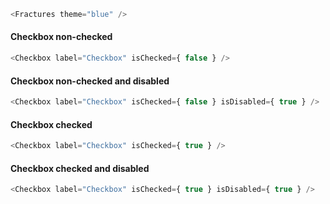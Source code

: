 ```js noeditor
<Fractures theme="blue" />
```

#### Checkbox non-checked

```js
<Checkbox label="Checkbox" isChecked={ false } />
```

#### Checkbox non-checked and disabled

```js
<Checkbox label="Checkbox" isChecked={ false } isDisabled={ true } />
```

#### Checkbox checked

```js
<Checkbox label="Checkbox" isChecked={ true } />
```

#### Checkbox checked and disabled

```js
<Checkbox label="Checkbox" isChecked={ true } isDisabled={ true } />
```
